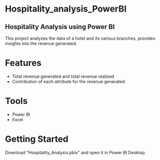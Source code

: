 # Hospitality_analysis_PowerBI

## Hospitality Analysis using Power BI
This project analyzes the data of a hotel and its various branches, provides insights into the revenue generated. 

# Features

- Total revenue generated and total revenue realized
- Contribution of each attribute for the revenue generated

# Tools
- Power BI
- Excel

# Getting Started
Download "Hospitality_Analysis.pbix" and open it in Power BI Desktop.

